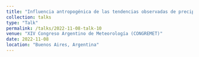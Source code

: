 ```yaml
---
title: "Influencia antropogénica de las tendencias observadas de precipitación en el sur de América del Sur"
collection: talks
type: "Talk"
permalink: /talks/2022-11-08-talk-10
venue: "XIV Congreso Argentino de Meteorología (CONGREMET)"
date: 2022-11-08
location: "Buenos Aires, Argentina"
---
```

